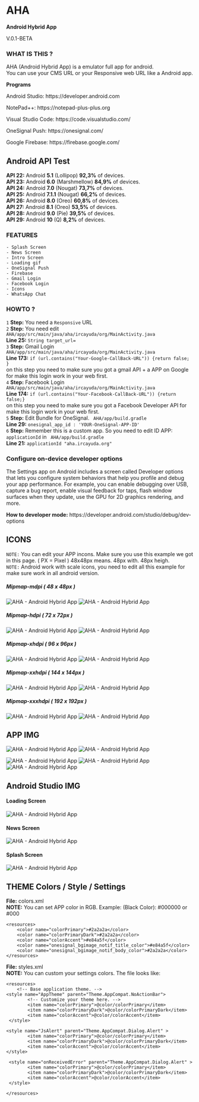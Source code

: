 # AHA
<strong>Android Hybrid App</strong>
<p>V.0.1-BETA</p>

### WHAT IS THIS ?
AHA (Android Hybrid App) is a emulator full app for android.<br/>
You can use your CMS URL or your Responsive web URL like a Android app.

<strong>Programs</strong>
<p>Android Studio: https://developer.android.com</p>
<p>NotePad++: https://notepad-plus-plus.org</p>
<p>Visual Studio Code: https://code.visualstudio.com/</p>
<p>OneSignal Push: https://onesignal.com/</p>
<p>Google Firebase: https://firebase.google.com/</p>

## Android API Test

<b>API 22:</b> Android <b>5.1</b> (Lollipop) <b>92,3%</b> of devices.<br/>
<b>API 23:</b> Android <b>6.0</b> (Marshmellow) <b>84,9%</b> of devices.<br/>
<b>API 24:</b> Android <b>7.0</b> (Nougat) <b>73,7%</b> of devices.<br/>
<b>API 25:</b> Android <b>7.1.1</b> (Nougat) <b>66,2%</b> of devices.<br/>
<b>API 26:</b> Android <b>8.0</b> (Oreo) <b>60,8%</b> of devices.<br/>
<b>API 27:</b> Android <b>8.1</b> (Oreo) <b>53,5%</b> of devices.<br/>
<b>API 28:</b> Android <b>9.0</b> (Pie) <b>39,5%</b> of devices.<br/>
<b>API 29:</b> Android <b>10</b> (Q) <b>8,2%</b> of devices.

### FEATURES
	- Splash Screen
	- News Screen
	- Intro Screen
	- Loading gif
	- OneSignal Push
	- Firebase
	- Gmail Login
	- Facebook Login
	- Icons
	- WhatsApp Chat
	
	
### HOWTO ?
`1` <b>Step:</b> You need a `Responsive` URL <br/>
`2` <b>Step:</b> You need edit `AHA/app/src/main/java/aha/ircayuda/org/MainActivity.java` <br/><b>Line 25:</b> `String target_url=`<br/>
`3` <b>Step:</b> Gmail Login `AHA/app/src/main/java/aha/ircayuda/org/MainActivity.java` <br/><b>Line 173:</b> `if (url.contains("Your-Google-CallBack-URL")) {return false; }`<br/>
on this step you need to make sure you got a gmail API + a APP on Google for make this login work in your web first.<br/>
`4` <b>Step:</b> Facebook Login `AHA/app/src/main/java/aha/ircayuda/org/MainActivity.java` <br/><b>Line 174:</b> `if (url.contains("Your-Facebook-CallBack-URL")) {return false;}`<br/>
on this step you need to make sure you got a Facebook Developer API for make this login work in your web first.<br/>
`5` <b>Step:</b> Edit Bundle for OneSignal. ` AHA/app/build.gradle`<br/>
<b>Line 29:</b> `onesignal_app_id : 'YOUR-OneSignal-APP-ID'`<br/>
`6` <b>Step:</b> Remember this is a custom app. So you need to edit ID APP: `applicationId` in ` AHA/app/build.gradle`<br/>
<b>Line 21:</b> `applicationId "aha.ircayuda.org"` <br/>

### Configure on-device developer options

<p>The Settings app on Android includes a screen called Developer options that lets you configure system behaviors that help you profile and debug your app performance. 
For example, you can enable debugging over USB, capture a bug report, enable visual feedback for taps, flash window surfaces when they update, use the GPU for 2D graphics rendering, and more. </p>
<p>
<b>How to developer mode:</b> https://developer.android.com/studio/debug/dev-options
</p>

## ICONS

`NOTE:` You can edit your APP incons. Make sure you use this example we got in this page. ( PX = Pixel ) 48x48px means. 48px with. 48px heigh.<br/>
`NOTE:` Android work with scale icons, you need to edit all this example for make sure work in all android version.

##### Mipmap-mdpi ( 48 x 48px )
<img src="https://ircayuda.org/aha/img/mipmap-mdpi/ic_launcher.png" alt="AHA - Android Hybrid App"/> <img src="https://ircayuda.org/aha/img/mipmap-mdpi/ic_launcher_round.png" alt="AHA - Android Hybrid App"/>

##### Mipmap-hdpi ( 72 x 72px ) 
<img src="https://ircayuda.org/aha/img/mipmap-hdpi/ic_launcher.png" alt="AHA - Android Hybrid App"/> <img src="https://ircayuda.org/aha/img/mipmap-hdpi/ic_launcher_round.png" alt="AHA - Android Hybrid App"/>

##### Mipmap-xhdpi ( 96 x 96px )
<img src="https://ircayuda.org/aha/img/mipmap-xhdpi/ic_launcher.png" alt="AHA - Android Hybrid App"/> <img src="https://ircayuda.org/aha/img/mipmap-xhdpi/ic_launcher_round.png" alt="AHA - Android Hybrid App"/>

##### Mipmap-xxhdpi ( 144 x 144px )
<img src="https://ircayuda.org/aha/img/mipmap-xxhdpi/ic_launcher.png" alt="AHA - Android Hybrid App"/> <img src="https://ircayuda.org/aha/img/mipmap-xxhdpi/ic_launcher_round.png" alt="AHA - Android Hybrid App"/>

##### Mipmap-xxxhdpi ( 192 x 192px )
<img src="https://ircayuda.org/aha/img/mipmap-xxxhdpi/ic_launcher.png" alt="AHA - Android Hybrid App"/> <img src="https://ircayuda.org/aha/img/mipmap-xxxhdpi/ic_launcher_round.png" alt="AHA - Android Hybrid App"/>


## APP IMG

<img src="https://ircayuda.org/aha/img/APP/appz/aha.jpg" alt="AHA - Android Hybrid App" /> 
<img src="https://ircayuda.org/aha/img/APP/appz/alertas.jpg" alt="AHA - Android Hybrid App" />

<img src="https://ircayuda.org/aha/img/APP/appz/ic_stat_ic_notification.png" alt="AHA - Android Hybrid App" /> <img src="https://ircayuda.org/aha/img/APP/appz/logo.png" alt="AHA - Android Hybrid App" /> <img src="https://ircayuda.org/aha/img/APP/appz/ic_launcher_round.png" alt="AHA - Android Hybrid App" />

## Android Studio IMG

#### Loading Screen
<img src="https://ircayuda.org/aha/img/APP/loading.jpg" alt="AHA - Android Hybrid App" />

#### News Screen
<img src="https://ircayuda.org/aha/img/APP/news.jpg" alt="AHA - Android Hybrid App" />

#### Splash Screen
<img src="https://ircayuda.org/aha/img/APP/splash.jpg" alt="AHA - Android Hybrid App" />
 
 
## THEME Colors / Style / Settings

<p>
<b>File:</b> colors.xml<br/>
<b>NOTE:</b> You can set APP color in RGB. Example: (Black Color): #000000 or #000

```
<resources>
    <color name="colorPrimary">#2a2a2a</color>
    <color name="colorPrimaryDark">#2a2a2a</color>
    <color name="colorAccent">#e84a5f</color>
    <color name="onesignal_bgimage_notif_title_color">#e84a5f</color>
    <color name="onesignal_bgimage_notif_body_color">#2a2a2a</color>
</resources>
```
</p>

<p>
<b>File:</b> styles.xml<br/>
<b>NOTE:</b> You can custom your settings colors. The file looks like: 

```
<resources>
    <!-- Base application theme. -->
<style name="AppTheme" parent="Theme.AppCompat.NoActionBar">
        <!-- Customize your theme here. -->
        <item name="colorPrimary">@color/colorPrimary</item>
        <item name="colorPrimaryDark">@color/colorPrimaryDark</item>
        <item name="colorAccent">@color/colorAccent</item>
 </style>

<style name="JsAlert" parent="Theme.AppCompat.Dialog.Alert" >
        <item name="colorPrimary">@color/colorPrimary</item>
        <item name="colorPrimaryDark">@color/colorPrimaryDark</item>
        <item name="colorAccent">@color/colorAccent</item>
</style>

 <style name="onReceivedError" parent="Theme.AppCompat.Dialog.Alert" >
        <item name="colorPrimary">@color/colorPrimary</item>
        <item name="colorPrimaryDark">@color/colorPrimaryDark</item>
        <item name="colorAccent">@color/colorAccent</item>
 </style>

</resources>
```
</p>
